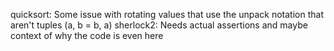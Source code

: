 quicksort: Some issue with rotating values that use the unpack notation that aren't tuples (a, b = b, a)
sherlock2: Needs actual assertions and maybe context of why the code is even here
